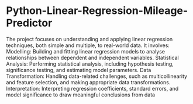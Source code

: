 # Python-Linear-Regression-Mileage-Predictor
The project focuses on understanding and applying linear regression techniques, both simple and multiple, to real-world data. It involves:
Modelling: Building and fitting linear regression models to analyse relationships between dependent and independent variables.
Statistical Analysis: Performing statistical analysis, including hypothesis testing, significance testing, and estimating model parameters.
Data Transformation: Handling data-related challenges, such as multicollinearity and feature selection, and making appropriate data transformations.
Interpretation: Interpreting regression coefficients, standard errors, and model significance to draw meaningful conclusions from data
